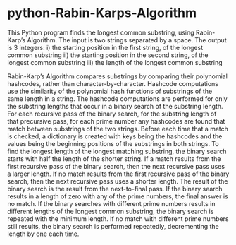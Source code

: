 # python-Rabin-Karps-Algorithm
This Python program finds the longest common substring, using Rabin-Karp’s Algorithm.
The input is two strings separated by a space.
The output is 3 integers:
i) the starting position in the first string, of the longest common substring
ii) the starting position in the second string, of the longest common substring
iii) the length of the longest common substring

Rabin-Karp’s Algorithm compares substrings by comparing their polynomial hashcodes, rather than character-by-character.
Hashcode computations use the similarity of the polynomial hash functions of substrings of the same length in a string.
The hashcode computations are performed for only the substring lengths that occur in a binary search of the substring length.
For each recursive pass of the binary search, for the substring length of that precursive pass, for each prime number any hashcodes are found that match between substrings of the two strings.
Before each time that a match is checked, a dictionary is created with keys being the hashcodes and the values being the beginning positions of the substrings in both strings. 
To find the longest length of the longest matching substring, the binary search starts with half the length of the shorter string.
If a match results from the first recursive pass of the binary search, then the next recursive pass uses a larger length.
If no match results from the first recursive pass of the binary search, then the next recursive pass uses a shorter length.
The result of the binary search is the result from the next-to-final pass. 
If the binary search results in a length of zero with any of the prime numbers, the final answer is no match.
If the binary searches with different prime numbers results in different lengths of the longest common substring,
the binary search is repeated with the minimum length.
If no match with different prime numbers still results, the binary search is performed repeatedly, decrementing the length by one each time.
